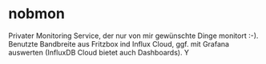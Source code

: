 # nobmon

Privater Monitoring Service, der nur von mir gewünschte Dinge monitort :-).
Benutzte Bandbreite aus Fritzbox ind Influx Cloud, ggf. mit Grafana auswerten (InfluxDB Cloud bietet auch Dashboards).
Y
